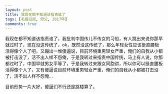 ```yaml
---
layout: post
title: 我现在都不知道该指责谁了
tags: [毛姐旧闻, 母父, 2017年]
comments: true
---
```


我现在都不知道该指责谁了，我批判中国传儿不传女的习俗，有人跳出来说你那早就过时了，现在没这传统了，ok，既然没这传统了，那么年轻女性应该挺直腰板活得像个人了吧，又蹦出一堆傻逼说，目前环境重男轻女严重，俺们的自我从小都被打击没了，活不出人样不怨俺，于是我转过来指责中国传统，马上有人说，你那都过时了，中国早就男女平等了，于是我转过来跟女同胞讲，所以你可以挺直腰板活得像个人了，又有傻逼说目前环境重男轻女严重，俺们的自我从小都被打击没了，活不出人样不怨俺...

目前形势一片大好，傻逼们不行还是跳楼算了。
